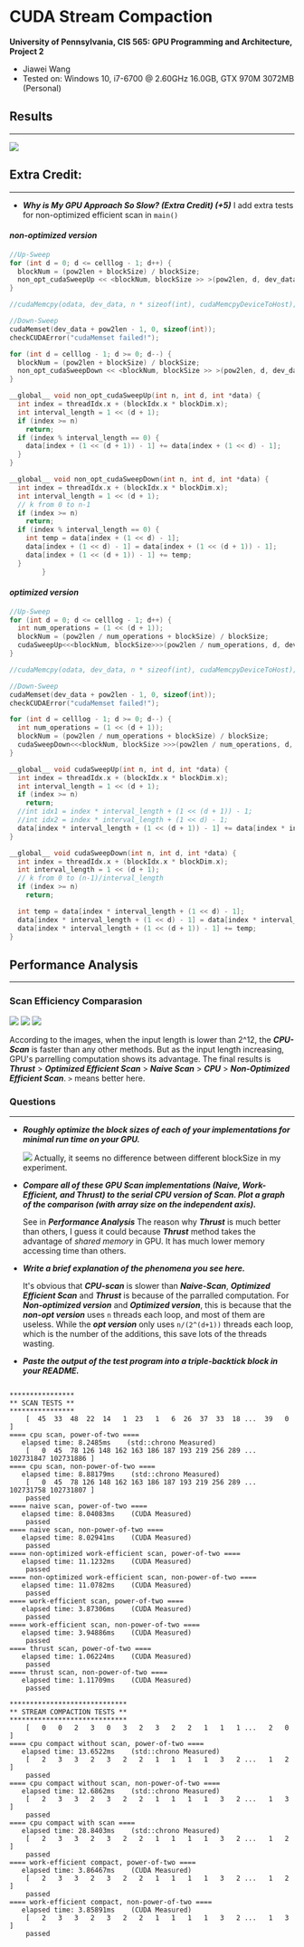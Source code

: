 CUDA Stream Compaction
======================

**University of Pennsylvania, CIS 565: GPU Programming and Architecture, Project 2**

* Jiawei Wang 
* Tested on:  Windows 10, i7-6700 @ 2.60GHz 16.0GB, GTX 970M 3072MB (Personal)

## Results
___
![](./results/screenshot.JPG)

## Extra Credit:
___
* ***Why is My GPU Approach So Slow? (Extra Credit) (+5)***
I add extra tests for non-optimized efficient scan in `main()`
#### *non-optimized version*
```C++
//Up-Sweep
for (int d = 0; d <= celllog - 1; d++) {
  blockNum = (pow2len + blockSize) / blockSize;
  non_opt_cudaSweepUp << <blockNum, blockSize >> >(pow2len, d, dev_data);
}

//cudaMemcpy(odata, dev_data, n * sizeof(int), cudaMemcpyDeviceToHost);

//Down-Sweep
cudaMemset(dev_data + pow2len - 1, 0, sizeof(int));
checkCUDAError("cudaMemset failed!");

for (int d = celllog - 1; d >= 0; d--) {
  blockNum = (pow2len + blockSize) / blockSize;
  non_opt_cudaSweepDown << <blockNum, blockSize >> >(pow2len, d, dev_data);
}
```

```C++
__global__ void non_opt_cudaSweepUp(int n, int d, int *data) {
  int index = threadIdx.x + (blockIdx.x * blockDim.x);
  int interval_length = 1 << (d + 1);
  if (index >= n)
    return;
  if (index % interval_length == 0) {
    data[index + (1 << (d + 1)) - 1] += data[index + (1 << d) - 1];
  }
}

__global__ void non_opt_cudaSweepDown(int n, int d, int *data) {
  int index = threadIdx.x + (blockIdx.x * blockDim.x);
  int interval_length = 1 << (d + 1);
  // k from 0 to n-1
  if (index >= n)
    return;
  if (index % interval_length == 0) {
    int temp = data[index + (1 << d) - 1];
    data[index + (1 << d) - 1] = data[index + (1 << (d + 1)) - 1];
    data[index + (1 << (d + 1)) - 1] += temp;
  }
		}
```

#### *optimized version*

```C++
//Up-Sweep
for (int d = 0; d <= celllog - 1; d++) {
  int num_operations = (1 << (d + 1));
  blockNum = (pow2len / num_operations + blockSize) / blockSize;
  cudaSweepUp<<<blockNum, blockSize>>>(pow2len / num_operations, d, dev_data);
}

//cudaMemcpy(odata, dev_data, n * sizeof(int), cudaMemcpyDeviceToHost);

//Down-Sweep
cudaMemset(dev_data + pow2len - 1, 0, sizeof(int));
checkCUDAError("cudaMemset failed!");

for (int d = celllog - 1; d >= 0; d--) {
  int num_operations = (1 << (d + 1));
  blockNum = (pow2len / num_operations + blockSize) / blockSize;
  cudaSweepDown<<<blockNum, blockSize >>>(pow2len / num_operations, d, dev_data);
}
```

```C++
__global__ void cudaSweepUp(int n, int d, int *data) {
  int index = threadIdx.x + (blockIdx.x * blockDim.x);		
  int interval_length = 1 << (d + 1);
  if (index >= n)
    return;
  //int idx1 = index * interval_length + (1 << (d + 1)) - 1;
  //int idx2 = index * interval_length + (1 << d) - 1;
  data[index * interval_length + (1 << (d + 1)) - 1] += data[index * interval_length + (1 << d) - 1];
}

__global__ void cudaSweepDown(int n, int d, int *data) {
  int index = threadIdx.x + (blockIdx.x * blockDim.x);
  int interval_length = 1 << (d + 1);
  // k from 0 to (n-1)/interval_length
  if (index >= n)
    return;

  int temp = data[index * interval_length + (1 << d) - 1];
  data[index * interval_length + (1 << d) - 1] = data[index * interval_length + (1 << (d + 1)) - 1];
  data[index * interval_length + (1 << (d + 1)) - 1] += temp;
}
```

## Performance Analysis
___
### Scan Efficiency Comparasion
![](./results/plot_comparison.JPG)
![](./results/comparison(0-12).JPG)
![](./results/comparison(12-24).JPG)

According to the images, when the input length is lower than 2^12, the ***CPU-Scan*** is faster than any other methods. But as the input length increasing, GPU's parrelling computation shows its advantage. The final results is ***Thrust*** > ***Optimized Efficient Scan*** > ***Naive Scan*** > ***CPU*** > ***Non-Optimized Efficient Scan***. `>` means better here.

### Questions
___
* ***Roughly optimize the block sizes of each of your implementations for minimal run time on your GPU.***

  ![](./results/blockSize_comparison.JPG)
  Actually, it seems no difference between different blockSize in my experiment. 

* ***Compare all of these GPU Scan implementations (Naive, Work-Efficient, and Thrust) to the serial CPU version of Scan. Plot a graph of the comparison (with array size on the independent axis).***

  See in ***Performance Analysis***
  The reason why ***Thrust*** is much better than others, I guess it could because ***Thrust*** method takes the advantage of *shared memory* in GPU. It has much lower memory accessing time than others.
  
* ***Write a brief explanation of the phenomena you see here.***

  It's obvious that ***CPU-scan*** is slower than ***Naive-Scan***, ***Optimized Efficient Scan*** and ***Thrust*** is because of the parralled computation. 
  For ***Non-optimized version*** and ***Optimized version***, this is because that the ***non-opt version*** uses `n` threads each loop, and most of them are useless. While the ***opt version*** only uses `n/(2^(d+1))` threads each loop, which is the number of the additions, this save lots of the threads wasting.
  
* ***Paste the output of the test program into a triple-backtick block in your README.***

```

****************
** SCAN TESTS **
****************
    [  45  33  48  22  14   1  23   1   6  26  37  33  18 ...  39   0 ]
==== cpu scan, power-of-two ====
   elapsed time: 8.2485ms    (std::chrono Measured)
    [   0  45  78 126 148 162 163 186 187 193 219 256 289 ... 102731847 102731886 ]
==== cpu scan, non-power-of-two ====
   elapsed time: 8.88179ms    (std::chrono Measured)
    [   0  45  78 126 148 162 163 186 187 193 219 256 289 ... 102731758 102731807 ]
    passed
==== naive scan, power-of-two ====
   elapsed time: 8.04083ms    (CUDA Measured)
    passed
==== naive scan, non-power-of-two ====
   elapsed time: 8.02941ms    (CUDA Measured)
    passed
==== non-optimized work-efficient scan, power-of-two ====
   elapsed time: 11.1232ms    (CUDA Measured)
    passed
==== non-optimized work-efficient scan, non-power-of-two ====
   elapsed time: 11.0782ms    (CUDA Measured)
    passed
==== work-efficient scan, power-of-two ====
   elapsed time: 3.87306ms    (CUDA Measured)
    passed
==== work-efficient scan, non-power-of-two ====
   elapsed time: 3.94886ms    (CUDA Measured)
    passed
==== thrust scan, power-of-two ====
   elapsed time: 1.06224ms    (CUDA Measured)
    passed
==== thrust scan, non-power-of-two ====
   elapsed time: 1.11709ms    (CUDA Measured)
    passed

*****************************
** STREAM COMPACTION TESTS **
*****************************
    [   0   0   2   3   0   3   2   3   2   2   1   1   1 ...   2   0 ]
==== cpu compact without scan, power-of-two ====
   elapsed time: 13.6522ms    (std::chrono Measured)
    [   2   3   3   2   3   2   2   1   1   1   1   3   2 ...   1   2 ]
    passed
==== cpu compact without scan, non-power-of-two ====
   elapsed time: 12.6862ms    (std::chrono Measured)
    [   2   3   3   2   3   2   2   1   1   1   1   3   2 ...   1   3 ]
    passed
==== cpu compact with scan ====
   elapsed time: 28.8403ms    (std::chrono Measured)
    [   2   3   3   2   3   2   2   1   1   1   1   3   2 ...   1   2 ]
    passed
==== work-efficient compact, power-of-two ====
   elapsed time: 3.86467ms    (CUDA Measured)
    [   2   3   3   2   3   2   2   1   1   1   1   3   2 ...   1   2 ]
    passed
==== work-efficient compact, non-power-of-two ====
   elapsed time: 3.85891ms    (CUDA Measured)
    [   2   3   3   2   3   2   2   1   1   1   1   3   2 ...   1   3 ]
    passed
```

